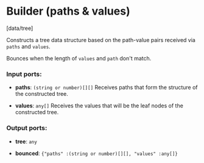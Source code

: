 # Builder (paths & values)

[data/tree]

Constructs a tree data structure based on the path-value pairs received via `paths` and `values`.

Bounces when the length of `values` and `path` don't match.

### Input ports:

* __paths__: `(string or number)[][]`
    Receives paths that form the structure of the constructed tree.



* __values__: `any[]`
    Receives the values that will be the leaf nodes of the constructed tree.



### Output ports:

* __tree__: `any`


* __bounced__: `{"paths" :(string or number)[][], "values" :any[]}`



